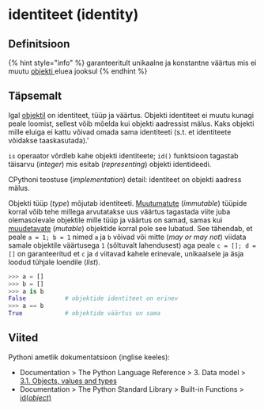 # identiteet \(identity\)

## Definitsioon

{% hint style="info" %}
garanteeritult unikaalne ja konstantne väärtus mis ei muutu [objekti ](objekt-object.md)eluea jooksul
{% endhint %}

## Täpsemalt

Igal [objektil](objekt-object.md) on identiteet, tüüp ja väärtus. Objekti identiteet ei muutu kunagi peale loomist, sellest võib mõelda kui objekti aadressist mälus. Kaks objekti mille eluiga ei kattu võivad omada sama identiteeti \(s.t. et identiteete võidakse taaskasutada\).'

`is` operaator võrdleb kahe objekti identiteete; `id()` funktsioon tagastab täisarvu \(_integer_\) mis esitab \(_representing_\) objekti identideedi.

CPythoni teostuse \(_implementation_\) detail: identiteet on objekti aadress mälus.

Objekti tüüp \(_type_\) mõjutab identiteeti. [Muutumatute](muutumatu-immutable.md) \(_immutable_\) tüüpide korral võib tehe millega arvutatakse uus väärtus tagastada viite juba olemasolevale objektile mille tüüp ja väärtus on samad, samas kui [muudetavate](muudetav-mutable.md) \(_mutable_\) objektide korral pole see lubatud. See tähendab, et peale `a = 1; b = 1` nimed `a` ja `b`  võivad või mitte \(_may or may not_\)  viidata samale objektile väärtusega `1`  \(sõltuvalt lahendusest\) aga peale `c = []; d = []` on garanteeritud et `c` ja `d` viitavad kahele erinevale, unikaalsele ja äsja loodud tühjale loendile \(_list_\).

```python
>>> a = []
>>> b = []
>>> a is b
False           # objektide identiteet on erinev
>>> a == b 
True            # objektide väärtus on sama
```

## Viited

Pythoni ametlik dokumentatsioon \(inglise keeles\):

* Documentation &gt; The Python Language Reference &gt; 3. Data model &gt; [3.1. Objects, values and types  ](https://docs.python.org/3/reference/datamodel.html#objects-values-and-types)
* Documentation &gt; The Python Standard Library &gt; Built-in Functions &gt;  [id\(_object_\)](https://docs.python.org/3/library/functions.html#id)

